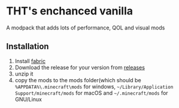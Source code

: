# THT's enchanced vanilla
A modpack that adds lots of performance, QOL and visual mods 

## Installation
1. Install [fabric](https://fabricmc.net/)
1. Download the release for your version from [releases](https://github.com/TheHolyTachanka/enchanced-vanilla/releases)
1. unzip it 
1. copy the mods to the mods folder(which should be `%APPDATA%\.minecraft\mods` for windows, `~/Library/Application Support/minecraft/mods` for macOS and `~/.minecraft/mods` for GNU/Linux

